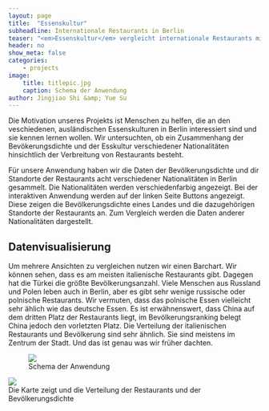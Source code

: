 ```yaml
---
layout: page
title:  "Essenskultur"
subheadline: Internationale Restaurants in Berlin
teaser: "<em>Essenskultur</em> vergleicht internationale Restaurants mit der Bevölkerungsverteilung."
header: no
show_meta: false
categories:
    - projects
image:
    title: titlepic.jpg
    caption: Schema der Anwendung
author: Jingjiao Shi &amp; Yue Su
---
```


Die Motivation unseres Projekts ist Menschen zu helfen, die an den veschiedenen, ausländischen Essenskulturen in Berlin interessiert sind und sie kennen lernen wollen. Wir untersuchten, ob ein Zusammenhang der Bevökerungsdichte und der Esskultur verschiedener Nationalitäten hinsichtlich der Verbreitung von Restaurants besteht.

Für unsere Anwendung haben wir die Daten der Bevölkerungsdichte und dir Standorte der Restaurants acht verschiedener Nationalitäten in Berlin gesammelt. Die Nationalitäten werden verschiedenfarbig angezeigt. Bei der interaktiven Anwendung werden auf der linken Seite Buttons angezeigt.
Diese zeigen die Bevölkerungsdichte eines Landes und die dazugehörigen Standorte der Restaurants an. Zum Vergleich werden die Daten anderer Nationalitäten dargestellt.

## Datenvisualisierung
Um mehrere Ansichten zu vergleichen nutzen wir einen Barchart. Wir können sehen, dass es am meisten italienische Restaurants gibt. Dagegen hat die Türkei die größte Bevölkerungsanzahl. Viele Menschen aus Russland und Polen leben auch in Berlin, aber es gibt sehr wenige russische oder polnische Restaurants. Wir vermuten, dass das polnische Essen vielleicht sehr ählich wie das deutsche Essen. Es ist erwähnenswert, dass China auf dem dritten Platz der Restaurants liegt, im Bevölkerungsranking belegt China jedoch den vorletzten Platz. Die Verteilung der italienischen Restaurants und Bevölkerung sind sehr ähnlich. Sie sind meistens im Zentrum der Stadt. Und das ist genau was wir früher dachten.


<figure>
  <img src="{{ site.urlimg }}/restaurants2.jpg" />
  <figcaption >Schema der Anwendung</figcaption>
</figure>
  <img src="{{ site.urlimg }}/restaurants.jpg" />
  <figcaption >Die Karte zeigt und die Verteilung der Restaurants und der Bevölkerungsdichte</figcaption>
